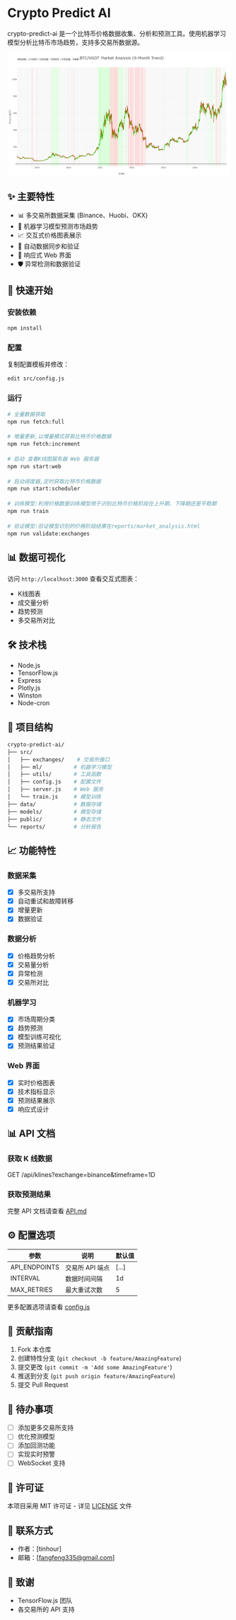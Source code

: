 # Crypto Predict AI

crypto-predict-ai 是一个比特币价格数据收集、分析和预测工具。使用机器学习模型分析比特币市场趋势，支持多交易所数据源。

![数据分析截图](https://github.com/tinhour/crypto-predict-ai/blob/master/screenshot/analysis.png?raw=true)

## ✨ 主要特性

- 📊 多交易所数据采集 (Binance、Huobi、OKX)
- 🤖 机器学习模型预测市场趋势
- 📈 交互式价格图表展示
- 🔄 自动数据同步和验证
- 📱 响应式 Web 界面
- 🛡️ 异常检测和数据验证

## 🚀 快速开始

### 安装依赖

```bash
npm install
```

### 配置

复制配置模板并修改：

```bash
edit src/config.js
```

### 运行

```bash
# 全量数据获取
npm run fetch:full

# 增量更新,以增量模式获取比特币价格数据
npm run fetch:increment

# 启动 查看K线图服务器 Web 服务器
npm run start:web

# 启动调度器,定时获取比特币价格数据
npm run start:scheduler

# 训练模型:利用价格数据训练模型用于识别比特币价格阶段在上升期、下降期还是平稳期
npm run train

# 验证模型:验证模型识别的价格阶段结果在reports/market_analysis.html
npm run validate:exchanges  

```

## 📊 数据可视化

访问 `http://localhost:3000` 查看交互式图表：

- K线图表
- 成交量分析
- 趋势预测
- 多交易所对比

## 🛠️ 技术栈

- Node.js
- TensorFlow.js
- Express
- Plotly.js
- Winston
- Node-cron

## 📁 项目结构

```bash
crypto-predict-ai/
├── src/
│   ├── exchanges/    # 交易所接口
│   ├── ml/          # 机器学习模型
│   ├── utils/       # 工具函数
│   ├── config.js    # 配置文件
│   ├── server.js    # Web 服务
│   └── train.js     # 模型训练
├── data/            # 数据存储
├── models/          # 模型存储
├── public/          # 静态文件
└── reports/         # 分析报告
```

## 📈 功能特性

### 数据采集
- [x] 多交易所支持
- [x] 自动重试和故障转移
- [x] 增量更新
- [x] 数据验证

### 数据分析
- [x] 价格趋势分析
- [x] 交易量分析
- [x] 异常检测
- [x] 交易所对比

### 机器学习
- [x] 市场周期分类
- [x] 趋势预测
- [x] 模型训练可视化
- [x] 预测结果验证

### Web 界面
- [x] 实时价格图表
- [x] 技术指标显示
- [x] 预测结果展示
- [x] 响应式设计

## 📊 API 文档

### 获取 K 线数据
GET /api/klines?exchange=binance&timeframe=1D

### 获取预测结果

完整 API 文档请查看 [API.md](docs/API.md)

## ⚙️ 配置选项

| 参数 | 说明 | 默认值 |
|------|------|--------|
| API_ENDPOINTS | 交易所 API 端点 | [...] |
| INTERVAL | 数据时间间隔 | 1d |
| MAX_RETRIES | 最大重试次数 | 5 |

更多配置选项请查看 [config.js](src/config.js)

## 🤝 贡献指南

1. Fork 本仓库
2. 创建特性分支 (`git checkout -b feature/AmazingFeature`)
3. 提交更改 (`git commit -m 'Add some AmazingFeature'`)
4. 推送到分支 (`git push origin feature/AmazingFeature`)
5. 提交 Pull Request

## 📝 待办事项

- [ ] 添加更多交易所支持
- [ ] 优化预测模型
- [ ] 添加回测功能
- [ ] 实现实时预警
- [ ] WebSocket 支持

## 📄 许可证

本项目采用 MIT 许可证 - 详见 [LICENSE](LICENSE) 文件

## 📧 联系方式

- 作者：[tinhour]
- 邮箱：[fangfeng335@gmail.com]

## 🙏 致谢

- TensorFlow.js 团队
- 各交易所的 API 支持